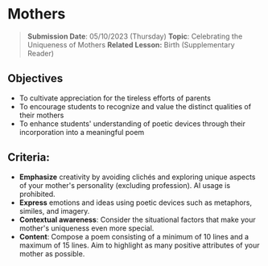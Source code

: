 # Mothers

> **Submission Date**: 05/10/2023 (Thursday) **Topic**: Celebrating the Uniqueness of Mothers **Related Lesson:** Birth (Supplementary Reader)

## Objectives

* To cultivate appreciation for the tireless efforts of parents
* To encourage students to recognize and value the distinct qualities of their mothers
* To enhance students' understanding of poetic devices through their incorporation into a meaningful poem

## Criteria:

* **Emphasize** creativity by avoiding clichés and exploring unique aspects of your mother's personality (excluding profession). AI usage is prohibited.
* **Express** emotions and ideas using poetic devices such as metaphors, similes, and imagery.
* **Contextual awareness**: Consider the situational factors that make your mother's uniqueness even more special.
* **Content**: Compose a poem consisting of a minimum of 10 lines and a maximum of 15 lines. Aim to highlight as many positive attributes of your mother as possible.

